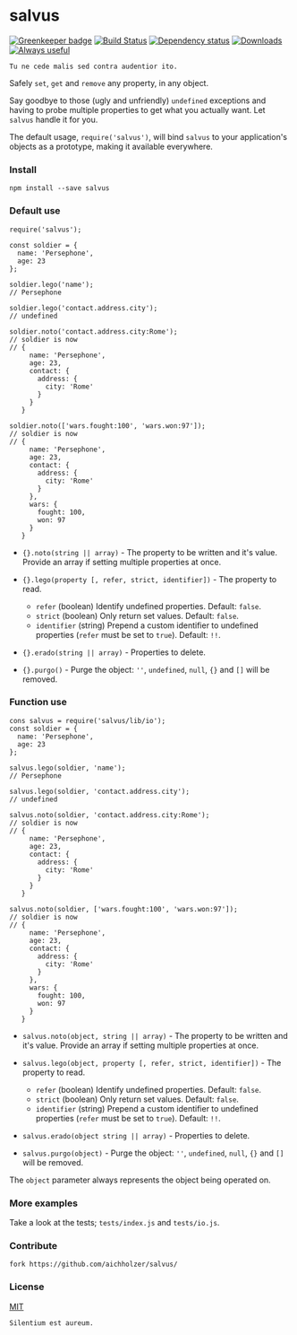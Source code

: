 # salvus

[![Greenkeeper badge](https://badges.greenkeeper.io/aichholzer/salvus.svg)](https://greenkeeper.io/)
[![Build Status](https://travis-ci.org/aichholzer/salvus.svg?branch=master)](https://travis-ci.org/aichholzer/salvus)
[![Dependency status](https://gemnasium.com/badges/github.com/aichholzer/roli.svg)](https://gemnasium.com/github.com/aichholzer/roli)
[![Downloads](https://img.shields.io/npm/dt/salvus.svg)](https://www.npmjs.com/package/salvus)
[![Always useful](https://img.shields.io/badge/always-useful-green.svg)](https://github.com/aichholzer/salvus)

```
Tu ne cede malis sed contra audentior ito.
```

Safely `set`, `get` and `remove` any property, in any object.

Say goodbye to those (ugly and unfriendly) `undefined` exceptions and having to probe multiple properties to get what you actually want. Let `salvus` handle it for you.

The default usage, `require('salvus')`, will bind `salvus` to your application's objects as a prototype, making it available everywhere.


### Install
```
npm install --save salvus
```


### Default use

```
require('salvus');

const soldier = {
  name: 'Persephone',
  age: 23
};

soldier.lego('name');
// Persephone

soldier.lego('contact.address.city');
// undefined

soldier.noto('contact.address.city:Rome');
// soldier is now
// {
     name: 'Persephone',
     age: 23,
     contact: {
       address: {
         city: 'Rome'
       }
     }
   }

soldier.noto(['wars.fought:100', 'wars.won:97']);
// soldier is now
// {
     name: 'Persephone',
     age: 23,
     contact: {
       address: {
         city: 'Rome'
       }
     },
     wars: {
       fought: 100,
       won: 97
     }
   }
```

* `{}.noto(string || array)` - The property to be written and it's value. Provide an array if setting multiple properties at once.

* `{}.lego(property [, refer, strict, identifier])` - The property to read.
    * `refer` (boolean) Identify undefined properties. Default: `false`.
    * `strict` (boolean) Only return set values. Default: `false`.
    * `identifier` (string) Prepend a custom identifier to undefined properties (`refer` must be set to `true`). Default: `!!`.

* `{}.erado(string || array)` - Properties to delete.

* `{}.purgo()` - Purge the object: `''`, `undefined`, `null`, `{}` and `[]` will be removed.


### Function use

```
cons salvus = require('salvus/lib/io');
const soldier = {
  name: 'Persephone',
  age: 23
};

salvus.lego(soldier, 'name');
// Persephone

salvus.lego(soldier, 'contact.address.city');
// undefined

salvus.noto(soldier, 'contact.address.city:Rome');
// soldier is now
// {
     name: 'Persephone',
     age: 23,
     contact: {
       address: {
         city: 'Rome'
       }
     }
   }

salvus.noto(soldier, ['wars.fought:100', 'wars.won:97']);
// soldier is now
// {
     name: 'Persephone',
     age: 23,
     contact: {
       address: {
         city: 'Rome'
       }
     },
     wars: {
       fought: 100,
       won: 97
     }
   }
```

* `salvus.noto(object, string || array)` - The property to be written and it's value. Provide an array if setting multiple properties at once.

* `salvus.lego(object, property [, refer, strict, identifier])` - The property to read.
    * `refer` (boolean) Identify undefined properties. Default: `false`.
    * `strict` (boolean) Only return set values. Default: `false`.
    * `identifier` (string) Prepend a custom identifier to undefined properties (`refer` must be set to `true`). Default: `!!`.

* `salvus.erado(object string || array)` - Properties to delete.

* `salvus.purgo(object)` - Purge the object: `''`, `undefined`, `null`, `{}` and `[]` will be removed.

The `object` parameter always represents the object being operated on.


### More examples

Take a look at the tests; `tests/index.js` and `tests/io.js`.


### Contribute
```
fork https://github.com/aichholzer/salvus/
```


### License

[MIT](https://github.com/aichholzer/salvus/blob/master/LICENSE)

```
Silentium est aureum.
```
